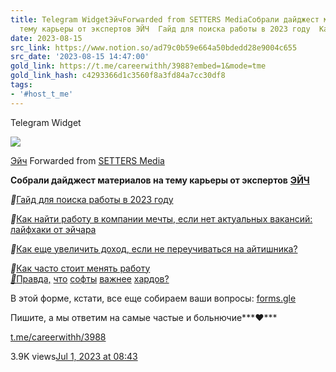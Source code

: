 ```yaml
---
title: Telegram WidgetЭйчForwarded from SETTERS MediaСобрали дайджест материалов на
  тему карьеры от экспертов ЭЙЧ  Гайд для поиска работы в 2023 году  Как на
date: 2023-08-15
src_link: https://www.notion.so/ad79c0b59e664a50bdedd28e9004c655
src_date: '2023-08-15 14:47:00'
gold_link: https://t.me/careerwithh/3988?embed=1&mode=tme
gold_link_hash: c4293366d1c3560f8a3fd84a7cc30df8
tags:
- '#host_t_me'
---
```






Telegram Widget




















[*![](https://cdn4.cdn-telegram.org/file/tfG78y3yWWKQ25mbtCRfO07w0ogRMHe-gA-gqQSuyp5CDW5bD3LvylDSfzHk6c6qZyPBL5e8wCcw_tt9hdrISHaON1IkCH-CRmLwW1l0a4w530QspbsD1YnjJe9oxnE2l03T8nnyVJmd8yU60CbXl41JALroTl6A2-ha_aTT8t6ME3VU0oO7ozR_gNrjd-23k9vMaXpj_NSqIRM3q279ZgL4y3wR9olYlXHve_Oh5_r3ijYtjVUPgGjmL59EJTHVdQNJKourkBOHc0PRFSlo8PeBawZ7WKFJjUfRwqcaFsNMjkTBkzetrR-ec-bqpeVeY4_1OTENVNVxZOFY8g7i-Q.jpg)*](https://t.me/careerwithh)



[Эйч](https://t.me/careerwithh)
Forwarded from [SETTERS Media](https://t.me/setters/3990)

**Собрали дайджест материалов на тему карьеры от экспертов** [**ЭЙЧ**](https://t.me/careerwithh)  
  
***🔗***[Гайд для поиска работы в 2023 году](https://www.setters.media/post/chek-list-s-chego-nachat-poisk-raboty-esli-vy-reshili-smenit-ee-v-2023-godu)  
  
***🔗***[Как найти работу в компании мечты, если нет актуальных вакансий: лайфхаки от эйчара](https://www.setters.media/post/kak-ustroitsya-v-kompaniyu-gde-net-vakansiy)  
  
***🔗***[Как еще увеличить доход, если не переучиваться на айтишника?](https://www.setters.media/post/kak-eshche-uvelichit-dohod-esli-ne-pereuchivatsya-na-aytishnika)  
  
***🔗***[Как часто стоит менять работу](https://www.setters.media/post/chastaya-smena-raboty-eto-skolko)  
 [**‍**](https://t.me/setters/3989)[***🔗***](https://t.me/setters/3989)[Правда,](https://t.me/setters/3989) [что](https://t.me/setters/3989) [софты](https://t.me/setters/3989) [важнее](https://t.me/setters/3989) [хардов?](https://t.me/setters/3989)  
  
В этой форме, кстати, все еще собираем ваши вопросы: [forms.gle](https://forms.gle/Swi9AWz5KoPjUN7i9)  
  
Пишите, а мы ответим на самые частые и больнючие***❤️***

[t.me/careerwithh/3988](https://t.me/careerwithh/3988)

3.9K views[Jul 1, 2023 at 08:43](https://t.me/careerwithh/3988)